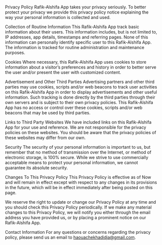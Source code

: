 Privacy Policy
Rafik-Alshifa App takes your privacy seriously. To better protect your privacy we provide this privacy policy notice explaining the way your personal information is collected and used.

Collection of Routine Information
This Rafik-Alshifa App track basic information about their users. This information includes, but is not limited to, IP addresses, app details, timestamps and referring pages. None of this information can personally identify specific user to this Rafik-Alshifa App. The information is tracked for routine administration and maintenance purposes.

Cookies
Where necessary, this Rafik-Alshifa App uses cookies to store information about a visitor’s preferences and history in order to better serve the user and/or present the user with customized content.

Advertisement and Other Third Parties
Advertising partners and other third parties may use cookies, scripts and/or web beacons to track user activities on this Rafik-Alshifa App in order to display advertisements and other useful information. Such tracking is done directly by the third parties through their own servers and is subject to their own privacy policies. This Rafik-Alshifa App has no access or control over these cookies, scripts and/or web beacons that may be used by third parties.

Links to Third Party Websites
We have included links on this Rafik-Alshifa App for your use and reference. We are not responsible for the privacy policies on these websites. You should be aware that the privacy policies of these websites may differ from our own.

Security
The security of your personal information is important to us, but remember that no method of transmission over the Internet, or method of electronic storage, is 100% secure. While we strive to use commercially acceptable means to protect your personal information, we cannot guarantee its absolute security.

Changes To This Privacy Policy
This Privacy Policy is effective as of Now and will remain in effect except with respect to any changes in its provisions in the future, which will be in effect immediately after being posted on this page.

We reserve the right to update or change our Privacy Policy at any time and you should check this Privacy Policy periodically. If we make any material changes to this Privacy Policy, we will notify you either through the email address you have provided us, or by placing a prominent notice on our Rafik-Alshifa App.

Contact Information
For any questions or concerns regarding the privacy policy, please send us an email to haouachekhadidja@gmail.com.
